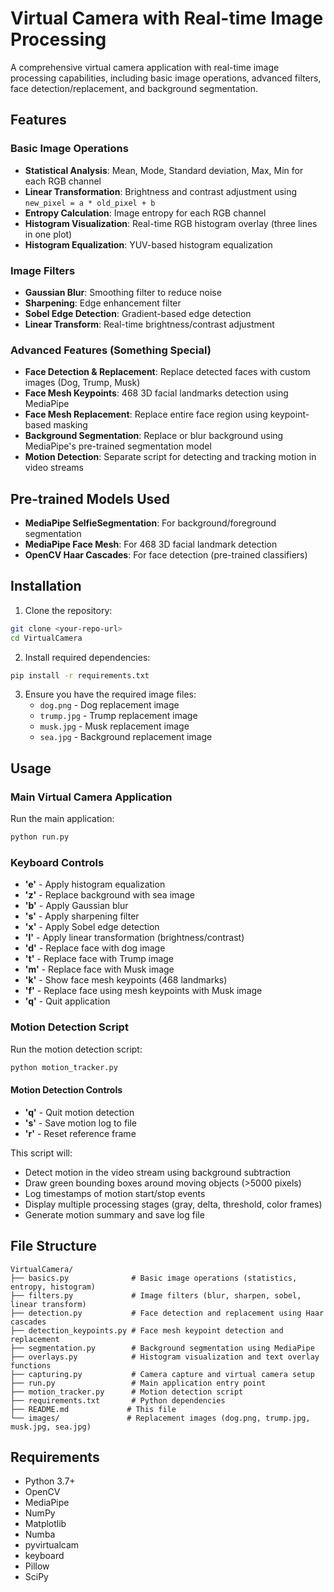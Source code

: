 # Virtual Camera with Real-time Image Processing

A comprehensive virtual camera application with real-time image processing capabilities, including basic image operations, advanced filters, face detection/replacement, and background segmentation.

## Features

### Basic Image Operations
- **Statistical Analysis**: Mean, Mode, Standard deviation, Max, Min for each RGB channel
- **Linear Transformation**: Brightness and contrast adjustment using `new_pixel = a * old_pixel + b`
- **Entropy Calculation**: Image entropy for each RGB channel
- **Histogram Visualization**: Real-time RGB histogram overlay (three lines in one plot)
- **Histogram Equalization**: YUV-based histogram equalization

### Image Filters
- **Gaussian Blur**: Smoothing filter to reduce noise
- **Sharpening**: Edge enhancement filter
- **Sobel Edge Detection**: Gradient-based edge detection
- **Linear Transform**: Real-time brightness/contrast adjustment

### Advanced Features (Something Special)
- **Face Detection & Replacement**: Replace detected faces with custom images (Dog, Trump, Musk)
- **Face Mesh Keypoints**: 468 3D facial landmarks detection using MediaPipe
- **Face Mesh Replacement**: Replace entire face region using keypoint-based masking
- **Background Segmentation**: Replace or blur background using MediaPipe's pre-trained segmentation model
- **Motion Detection**: Separate script for detecting and tracking motion in video streams

## Pre-trained Models Used
- **MediaPipe SelfieSegmentation**: For background/foreground segmentation
- **MediaPipe Face Mesh**: For 468 3D facial landmark detection
- **OpenCV Haar Cascades**: For face detection (pre-trained classifiers)

## Installation

1. Clone the repository:
```bash
git clone <your-repo-url>
cd VirtualCamera
```

2. Install required dependencies:
```bash
pip install -r requirements.txt
```

3. Ensure you have the required image files:
   - `dog.png` - Dog replacement image
   - `trump.jpg` - Trump replacement image
   - `musk.jpg` - Musk replacement image
   - `sea.jpg` - Background replacement image

## Usage

### Main Virtual Camera Application
Run the main application:
```bash
python run.py
```

### Keyboard Controls
- **'e'** - Apply histogram equalization
- **'z'** - Replace background with sea image
- **'b'** - Apply Gaussian blur
- **'s'** - Apply sharpening filter
- **'x'** - Apply Sobel edge detection
- **'l'** - Apply linear transformation (brightness/contrast)
- **'d'** - Replace face with dog image
- **'t'** - Replace face with Trump image
- **'m'** - Replace face with Musk image
- **'k'** - Show face mesh keypoints (468 landmarks)
- **'f'** - Replace face using mesh keypoints with Musk image
- **'q'** - Quit application

### Motion Detection Script
Run the motion detection script:
```bash
python motion_tracker.py
```

#### Motion Detection Controls
- **'q'** - Quit motion detection
- **'s'** - Save motion log to file
- **'r'** - Reset reference frame

This script will:
- Detect motion in the video stream using background subtraction
- Draw green bounding boxes around moving objects (>5000 pixels)
- Log timestamps of motion start/stop events
- Display multiple processing stages (gray, delta, threshold, color frames)
- Generate motion summary and save log file

## File Structure

```
VirtualCamera/
├── basics.py              # Basic image operations (statistics, entropy, histogram)
├── filters.py             # Image filters (blur, sharpen, sobel, linear transform)
├── detection.py           # Face detection and replacement using Haar cascades
├── detection_keypoints.py # Face mesh keypoint detection and replacement
├── segmentation.py        # Background segmentation using MediaPipe
├── overlays.py            # Histogram visualization and text overlay functions
├── capturing.py           # Camera capture and virtual camera setup
├── run.py                 # Main application entry point
├── motion_tracker.py      # Motion detection script
├── requirements.txt       # Python dependencies
├── README.md             # This file
└── images/               # Replacement images (dog.png, trump.jpg, musk.jpg, sea.jpg)
```

## Requirements
- Python 3.7+
- OpenCV
- MediaPipe
- NumPy
- Matplotlib
- Numba
- pyvirtualcam
- keyboard
- Pillow
- SciPy
